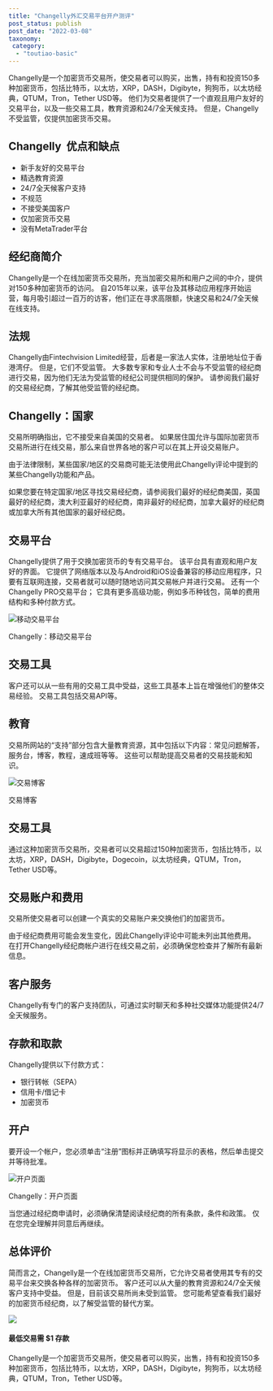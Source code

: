 ```yaml
---
title: "Changelly外汇交易平台开户测评"
post_status: publish
post_date: "2022-03-08"
taxonomy:
 category: 
  - "toutiao-basic"
---
```


Changelly是一个加密货币交易所，使交易者可以购买，出售，持有和投资150多种加密货币，包括比特币，以太坊，XRP，DASH，Digibyte，狗狗币，以太坊经典，QTUM，Tron，Tether USD等。 他们为交易者提供了一个直观且用户友好的交易平台，以及一些交易工具，教育资源和24/7全天候支持。 但是，Changelly不受监管，仅提供加密货币交易。

## Changelly  优点和缺点
- 新手友好的交易平台
- 精选教育资源
- 24/7全天候客户支持
- 不规范
- 不接受美国客户
- 仅加密货币交易
- 没有MetaTrader平台


## 经纪商简介

Changelly是一个在线加密货币交易所，充当加密交易所和用户之间的中介，提供对150多种加密货币的访问。 自2015年以来，该平台及其移动应用程序开始运营，每月吸引超过一百万的访客，他们正在寻求高限额，快速交易和24/7全天候在线支持。

## 法规

Changelly由Fintechvision Limited经营，后者是一家法人实体，注册地址位于香港湾仔。 但是，它们不受监管。 大多数专家和专业人士不会与不受监管的经纪商进行交易，因为他们无法为受监管的经纪公司提供相同的保护。 请参阅我们最好的交易经纪商，了解其他受监管的经纪商。

## **Changelly：国家**

交易所明确指出，它不接受来自美国的交易者。 如果居住国允许与国际加密货币交易所进行在线交易，那么来自世界各地的客户可以在其上开设交易账户。

由于法律限制，某些国家/地区的交易商可能无法使用此Changelly评论中提到的某些Changelly功能和产品。

如果您要在特定国家/地区寻找交易经纪商，请参阅我们最好的经纪商美国，英国最好的经纪商，澳大利亚最好的经纪商，南非最好的经纪商，加拿大最好的经纪商或加拿大所有其他国家的最好经纪商。

## 交易平台

Changelly提供了用于交换加密货币的专有交易平台。 该平台具有直观和用户友好的界面。 它提供了网络版本以及与Android和iOS设备兼容的移动应用程序，只要有互联网连接，交易者就可以随时随地访问其交易帐户并进行交易。 还有一个Changelly PRO交易平台； 它具有更多高级功能，例如多币种钱包，简单的费用结构和多种付款方式。

![移动交易平台](https://cdn.fendou.la/funstoutiao/2020/11/Changelly-Review-Mobile-Platform-.jpg "移动交易平台")

Changelly：移动交易平台

## 交易工具

客户还可以从一些有用的交易工具中受益，这些工具基本上旨在增强他们的整体交易经验。 交易工具包括交易API等。

## 教育

交易所网站的“支持”部分包含大量教育资源，其中包括以下内容：常见问题解答，服务台，博客，教程，速成班等等。 这些可以帮助提高交易者的交易技能和知识。

![交易博客](https://cdn.fendou.la/funstoutiao/2020/11/Changelly-Review-Trading-Blog.jpg "交易博客")

交易博客

## 交易工具

通过这种加密货币交易所，交易者可以交易超过150种加密货币，包括比特币，以太坊，XRP，DASH，Digibyte，Dogecoin，以太坊经典，QTUM，Tron，Tether USD等。

## 交易账户和费用

交易所使交易者可以创建一个真实的交易账户来交换他们的加密货币。

由于经纪商费用可能会发生变化，因此Changelly评论中可能未列出其他费用。 在打开Changelly经纪商帐户进行在线交易之前，必须确保您检查并了解所有最新信息。

## 客户服务

Changelly有专门的客户支持团队，可通过实时聊天和多种社交媒体功能提供24/7全天候服务。

## 存款和取款

Changelly提供以下付款方式：
- 银行转帐（SEPA）
- 信用卡/借记卡
- 加密货币

## 开户

要开设一个帐户，您必须单击“注册”图标并正确填写将显示的表格，然后单击提交并等待批准。

![开户页面](https://cdn.fendou.la/funstoutiao/2020/11/Changelly-Review-Account-Opening-Page.jpg "开户页面")

Changelly：开户页面

当您通过经纪商申请时，必须确保清楚阅读经纪商的所有条款，条件和政策。 仅在您完全理解并同意后再继续。

## 总体评价

简而言之，Changelly是一个在线加密货币交易所，它允许交易者使用其专有的交易平台来交换各种各样的加密货币。 客户还可以从大量的教育资源和24/7全天候客户支持中受益。 但是，目前该交易所尚未受到监管。 您可能希望查看我们最好的加密货币经纪商，以了解受监管的替代方案。

![](https://cdn.fendou.la/funstoutiao/2020/11/Changelly-Logo.png)

#### 最低交易需 **$1** 存款

Changelly是一个加密货币交易所，使交易者可以购买，出售，持有和投资150多种加密货币，包括比特币，以太坊，XRP，DASH，Digibyte，狗狗币，以太坊经典，QTUM，Tron，Tether USD等。
